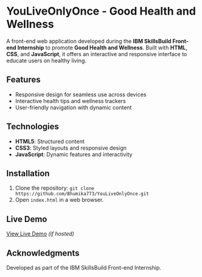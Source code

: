 # YouLiveOnlyOnce - Good Health and Wellness

A front-end web application developed during the **IBM SkillsBuild Front-end Internship** to promote **Good Health and Wellness**. Built with **HTML**, **CSS**, and **JavaScript**, it offers an interactive and responsive interface to educate users on healthy living.

## Features
- Responsive design for seamless use across devices
- Interactive health tips and wellness trackers
- User-friendly navigation with dynamic content

## Technologies
- **HTML5**: Structured content
- **CSS3**: Styled layouts and responsive design
- **JavaScript**: Dynamic features and interactivity

## Installation
1. Clone the repository: `git clone https://github.com/Bhumika773/YouLiveOnlyOnce.git`
2. Open `index.html` in a web browser.

## Live Demo
[View Live Demo](https://yourusername.github.io/YouLiveOnlyOnce) *(if hosted)*

## Acknowledgments
Developed as part of the IBM SkillsBuild Front-end Internship.
